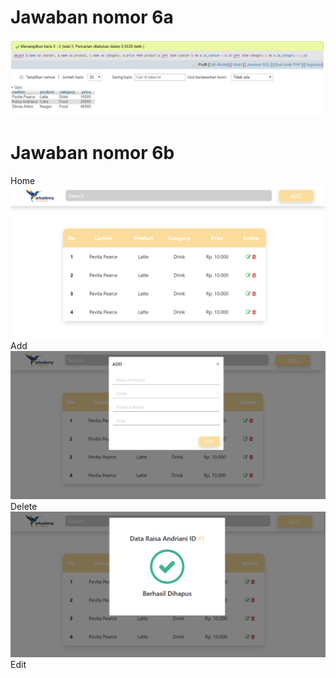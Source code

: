 Jawaban nomor 6a
================
![](6a/Capture.PNG)

Jawaban nomor 6b
================
Home
![](6b/Capture.PNG)
Add
![](6b/Capture2.PNG)
Delete
![](6b/Capture3.PNG)
Edit
